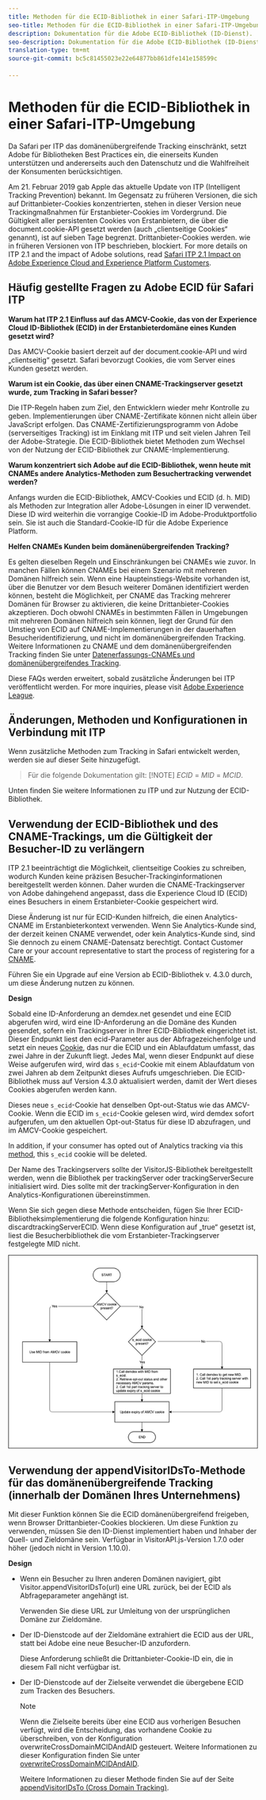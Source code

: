 ```yaml
---
title: Methoden für die ECID-Bibliothek in einer Safari-ITP-Umgebung
seo-title: Methoden für die ECID-Bibliothek in einer Safari-ITP-Umgebung
description: Dokumentation für die Adobe ECID-Bibliothek (ID-Dienst).
seo-description: Dokumentation für die Adobe ECID-Bibliothek (ID-Dienst).
translation-type: tm+mt
source-git-commit: bc5c81455023e22e64877bb861dfe141e158599c

---
```



# Methoden für die ECID-Bibliothek in einer Safari-ITP-Umgebung

Da Safari per ITP das domänenübergreifende Tracking einschränkt, setzt Adobe für Bibliotheken Best Practices ein, die einerseits Kunden unterstützen und andererseits auch den Datenschutz und die Wahlfreiheit der Konsumenten berücksichtigen.

Am 21. Februar 2019 gab Apple das aktuelle Update von ITP (Intelligent Tracking Prevention) bekannt. Im Gegensatz zu früheren Versionen, die sich auf Drittanbieter-Cookies konzentrierten, stehen in dieser Version neue Trackingmaßnahmen für Erstanbieter-Cookies im Vordergrund. Die Gültigkeit aller persistenten Cookies von Erstanbietern, die über die document.cookie-API gesetzt werden (auch „clientseitige Cookies“ genannt), ist auf sieben Tage begrenzt. Drittanbieter-Cookies werden. wie in früheren Versionen von ITP beschrieben, blockiert. For more details on ITP 2.1 and the impact of Adobe solutions, read [Safari ITP 2.1 Impact on Adobe Experience Cloud and Experience Platform Customers](https://medium.com/adobetech/safari-itp-2-1-impact-on-adobe-experience-cloud-customers-9439cecb55ac).

## Häufig gestellte Fragen zu Adobe ECID für Safari ITP

**Warum hat ITP 2.1 Einfluss auf das AMCV-Cookie, das von der Experience Cloud ID-Bibliothek (ECID) in der Erstanbieterdomäne eines Kunden gesetzt wird?**

Das AMCV-Cookie basiert derzeit auf der document.cookie-API und wird „clientseitig“ gesetzt. Safari bevorzugt Cookies, die vom Server eines Kunden gesetzt werden.

**Warum ist ein Cookie, das über einen CNAME-Trackingserver gesetzt wurde, zum Tracking in Safari besser?**

Die ITP-Regeln haben zum Ziel, den Entwicklern wieder mehr Kontrolle zu geben. Implementierungen über CNAME-Zertifikate können nicht allein über JavaScript erfolgen. Das CNAME-Zertifizierungsprogramm von Adobe (serverseitiges Tracking) ist im Einklang mit ITP und seit vielen Jahren Teil der Adobe-Strategie. Die ECID-Bibliothek bietet Methoden zum Wechsel von der Nutzung der ECID-Bibliothek zur CNAME-Implementierung.

**Warum konzentriert sich Adobe auf die ECID-Bibliothek, wenn heute mit CNAMEs andere Analytics-Methoden zum Besuchertracking verwendet werden?**

Anfangs wurden die ECID-Bibliothek, AMCV-Cookies und ECID (d. h. MID) als Methoden zur Integration aller Adobe-Lösungen in einer ID verwendet. Diese ID wird weiterhin die vorrangige Cookie-ID im Adobe-Produktportfolio sein. Sie ist auch die Standard-Cookie-ID für die Adobe Experience Platform.

**Helfen CNAMEs Kunden beim domänenübergreifenden Tracking?**

Es gelten dieselben Regeln und Einschränkungen bei CNAMEs wie zuvor. In manchen Fällen können CNAMEs bei einem Szenario mit mehreren Domänen hilfreich sein. Wenn eine Haupteinstiegs-Website vorhanden ist, über die Benutzer vor dem Besuch weiterer Domänen identifiziert werden können, besteht die Möglichkeit, per CNAME das Tracking mehrerer Domänen für Browser zu aktivieren, die keine Drittanbieter-Cookies akzeptieren. Doch obwohl CNAMEs in bestimmten Fällen in Umgebungen mit mehreren Domänen hilfreich sein können, liegt der Grund für den Umstieg von ECID auf CNAME-Implementierungen in der dauerhaften Besucheridentifizierung, und nicht im domänenübergreifenden Tracking. Weitere Informationen zu CNAME und dem domänenübergreifenden Tracking finden Sie unter [Datenerfassungs-CNAMEs und domänenübergreifendes Tracking](/help/reference/analytics-reference/cname.md).

Diese FAQs werden erweitert, sobald zusätzliche Änderungen bei ITP veröffentlicht werden. For more inquiries, please visit [Adobe Experience League](https://experienceleague.adobe.com/#recommended/solutions/analytics).

## Änderungen, Methoden und Konfigurationen in Verbindung mit ITP

Wenn zusätzliche Methoden zum Tracking in Safari entwickelt werden, werden sie auf dieser Seite hinzugefügt.

>Für die folgende Dokumentation gilt: [!NOTE] *ECID* = *MID* = *MCID*.

Unten finden Sie weitere Informationen zu ITP und zur Nutzung der ECID-Bibliothek.

## Verwendung der ECID-Bibliothek und des CNAME-Trackings, um die Gültigkeit der Besucher-ID zu verlängern

ITP 2.1 beeinträchtigt die Möglichkeit, clientseitige Cookies zu schreiben, wodurch Kunden keine präzisen Besucher-Trackinginformationen bereitgestellt werden können. Daher wurden die CNAME-Trackingserver von Adobe dahingehend angepasst, dass die Experience Cloud ID (ECID) eines Besuchers in einem Erstanbieter-Cookie gespeichert wird.

Diese Änderung ist nur für ECID-Kunden hilfreich, die einen Analytics-CNAME im Erstanbieterkontext verwenden. Wenn Sie Analytics-Kunde sind, der derzeit keinen CNAME verwendet, oder kein Analytics-Kunde sind, sind Sie dennoch zu einem CNAME-Datensatz berechtigt. Contact Customer Care or your account representative to start the process of registering for a [CNAME](https://marketing.adobe.com/resources/help/en_US/whitepapers/first_party_cookies/adobe_managed_cert_pgm.html).

Führen Sie ein Upgrade auf eine Version ab ECID-Bibliothek v. 4.3.0 durch, um diese Änderung nutzen zu können.

**Design**

Sobald eine ID-Anforderung an demdex.net gesendet und eine ECID abgerufen wird, wird eine ID-Anforderung an die Domäne des Kunden gesendet, sofern ein Trackingserver in Ihrer ECID-Bibliothek eingerichtet ist. Dieser Endpunkt liest den ecid-Parameter aus der Abfragezeichenfolge und setzt ein neues [Cookie](/help/introduction/cookies.md), das nur die ECID und ein Ablaufdatum umfasst, das zwei Jahre in der Zukunft liegt. Jedes Mal, wenn dieser Endpunkt auf diese Weise aufgerufen wird, wird das `s_ecid`-Cookie mit einem Ablaufdatum von zwei Jahren ab dem Zeitpunkt dieses Aufrufs umgeschrieben. Die ECID-Bibliothek muss auf Version 4.3.0 aktualisiert werden, damit der Wert dieses Cookies abgerufen werden kann.

Dieses neue `s_ecid`-Cookie hat denselben Opt-out-Status wie das AMCV-Cookie. Wenn die ECID im `s_ecid`-Cookie gelesen wird, wird demdex sofort aufgerufen, um den aktuellen Opt-out-Status für diese ID abzufragen, und im AMCV-Cookie gespeichert.

In addition, if your consumer has opted out of Analytics tracking via this [method](https://marketing.adobe.com/resources/help/en_US/sc/implement/opt_out_link.html), this `s_ecid` cookie will be deleted.

Der Name des Trackingservers sollte der VisitorJS-Bibliothek bereitgestellt werden, wenn die Bibliothek per trackingServer oder trackingServerSecure initialisiert wird. Dies sollte mit der trackingServer-Konfiguration in den Analytics-Konfigurationen übereinstimmen.

Wenn Sie sich gegen diese Methode entscheiden, fügen Sie Ihrer ECID-Bibliotheksimplementierung die folgende Konfiguration hinzu: discardtrackingServerECID. Wenn diese Konfiguration auf „true“ gesetzt ist, liest die Besucherbibliothek die vom Erstanbieter-Trackingserver festgelegte MID nicht.

![](assets/itp-proposal-v1.png)

## Verwendung der appendVisitorIDsTo-Methode für das domänenübergreifende Tracking (innerhalb der Domänen Ihres Unternehmens)

Mit dieser Funktion können Sie die ECID domänenübergreifend freigeben, wenn Browser Drittanbieter-Cookies blockieren. Um diese Funktion zu verwenden, müssen Sie den ID-Dienst implementiert haben und Inhaber der Quell- und Zieldomäne sein. Verfügbar in VisitorAPI.js-Version 1.7.0 oder höher (jedoch nicht in Version 1.10.0).

**Design**

* Wenn ein Besucher zu Ihren anderen Domänen navigiert, gibt Visitor.appendVisitorIDsTo(url) eine URL zurück, bei der ECID als Abfrageparameter angehängt ist.

   Verwenden Sie diese URL zur Umleitung von der ursprünglichen Domäne zur Zieldomäne.

* Der ID-Dienstcode auf der Zieldomäne extrahiert die ECID aus der URL, statt bei Adobe eine neue Besucher-ID anzufordern.

   Diese Anforderung schließt die Drittanbieter-Cookie-ID ein, die in diesem Fall nicht verfügbar ist.

* Der ID-Dienstcode auf der Zielseite verwendet die übergebene ECID zum Tracken des Besuchers.

   >[!NOTE]
   >Wenn die Zielseite bereits über eine ECID aus vorherigen Besuchen verfügt, wird die Entscheidung, das vorhandene Cookie zu überschreiben, von der Konfiguration overwriteCrossDomainMCIDAndAID gesteuert. Weitere Informationen zu dieser Konfiguration finden Sie unter [overwriteCrossDomainMCIDAndAID](/help/library/function-vars/overwrite-visitor-id.md).
   >
   >Weitere Informationen zu dieser Methode finden Sie auf der Seite [appendVisitorIDsTo (Cross Domain Tracking)](/help/library/get-set/appendvisitorid.md).
